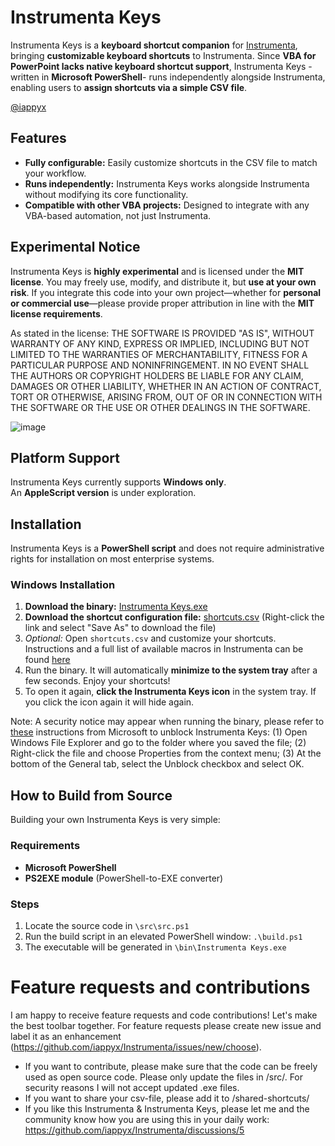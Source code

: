 # Instrumenta Keys
Instrumenta Keys is a **keyboard shortcut companion** for [Instrumenta](https://github.com/iappyx/Instrumenta/), bringing **customizable keyboard shortcuts** to Instrumenta. Since **VBA for PowerPoint lacks native keyboard shortcut support**, Instrumenta Keys -written in **Microsoft PowerShell**- runs independently alongside Instrumenta, enabling users to **assign shortcuts via a simple CSV file**.

[@iappyx](https://github.com/iappyx)

## Features
- **Fully configurable:** Easily customize shortcuts in the CSV file to match your workflow.
- **Runs independently:** Instrumenta Keys works alongside Instrumenta without modifying its core functionality.
- **Compatible with other VBA projects:** Designed to integrate with any VBA-based automation, not just Instrumenta.

## Experimental Notice
Instrumenta Keys is **highly experimental** and is licensed under the **MIT license**. You may freely use, modify, and distribute it, but **use at your own risk**. If you integrate this code into your own project—whether for **personal or commercial use**—please provide proper attribution in line with the **MIT license requirements**.

As stated in the license: THE SOFTWARE IS PROVIDED "AS IS", WITHOUT WARRANTY OF ANY KIND, EXPRESS OR IMPLIED, INCLUDING BUT NOT LIMITED TO THE WARRANTIES OF MERCHANTABILITY, FITNESS FOR A PARTICULAR PURPOSE AND NONINFRINGEMENT. IN NO EVENT SHALL THE AUTHORS OR COPYRIGHT HOLDERS BE LIABLE FOR ANY CLAIM, DAMAGES OR OTHER LIABILITY, WHETHER IN AN ACTION OF CONTRACT, TORT OR OTHERWISE, ARISING FROM, OUT OF OR IN CONNECTION WITH THE SOFTWARE OR THE USE OR OTHER DEALINGS IN THE SOFTWARE.

![image](https://github.com/user-attachments/assets/2962b007-77b6-4142-9c36-f9ae8886bae1)

## Platform Support
Instrumenta Keys currently supports **Windows only**.  
An **AppleScript version** is under exploration.

## Installation
Instrumenta Keys is a **PowerShell script** and does not require administrative rights for installation on most enterprise systems.

### Windows Installation
1. **Download the binary:** [Instrumenta Keys.exe](https://github.com/iappyx/Instrumenta-Keys/raw/main/bin/Instrumenta%20Keys.exe)
2. **Download the shortcut configuration file:** [shortcuts.csv](https://github.com/iappyx/Instrumenta-Keys/raw/main/bin/shortcuts.csv) (Right-click the link and select "Save As" to download the file)
3. *Optional:* Open `shortcuts.csv` and customize your shortcuts. Instructions and a full list of available macros in Instrumenta can be found [here](https://github.com/iappyx/Instrumenta-Keys/blob/main/instrumenta_macros.md)
5. Run the binary. It will automatically **minimize to the system tray** after a few seconds. Enjoy your shortcuts!
6. To open it again, **click the Instrumenta Keys icon** in the system tray. If you click the icon again it will hide again.

Note: A security notice may appear when running the binary, please refer to [these](https://support.microsoft.com/en-gb/topic/a-potentially-dangerous-macro-has-been-blocked-0952faa0-37e7-4316-b61d-5b5ed6024216) instructions from Microsoft to unblock Instrumenta Keys: (1) Open Windows File Explorer and go to the folder where you saved the file; (2) Right-click the file and choose Properties from the context menu; (3) At the bottom of the General tab, select the Unblock checkbox and select OK.
   
## How to Build from Source
Building your own Instrumenta Keys is very simple:

### Requirements
- **Microsoft PowerShell**
- **PS2EXE module** (PowerShell-to-EXE converter)

### Steps
1. Locate the source code in `\src\src.ps1`
2. Run the build script in an elevated PowerShell window: `.\build.ps1`
3. The executable will be generated in `\bin\Instrumenta Keys.exe`

# Feature requests and contributions
I am happy to receive feature requests and code contributions! Let's make the best toolbar together. For feature requests please create new issue and label it as an enhancement (https://github.com/iappyx/Instrumenta/issues/new/choose). 

- If you want to contribute, please make sure that the code can be freely used as open source code. Please only update the files in /src/. For security reasons I will not accept updated .exe files.
- If you want to share your csv-file, please add it to /shared-shortcuts/
- If you like this Instrumenta & Instrumenta Keys, please let me and the community know how you are using this in your daily work: https://github.com/iappyx/Instrumenta/discussions/5
